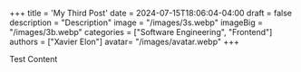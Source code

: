 +++
title = 'My Third Post'
date = 2024-07-15T18:06:04-04:00
draft = false
description = "Description"
image = "/images/3s.webp"
imageBig = "/images/3b.webp"
categories = ["Software Engineering", "Frontend"]
authors = ["Xavier Elon"]
avatar= "/images/avatar.webp"
+++

Test Content